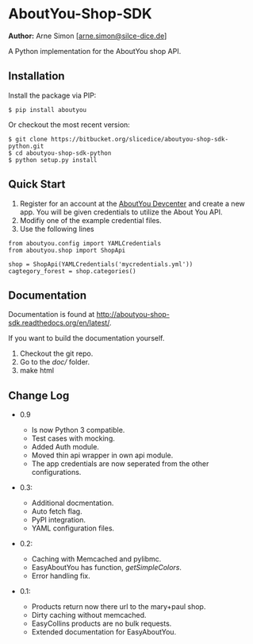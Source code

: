 AboutYou-Shop-SDK
=================

**Author:** Arne Simon [arne.simon@silce-dice.de]


A Python implementation for the AboutYou shop API.


Installation
------------

Install the package via PIP:

    $ pip install aboutyou

Or checkout the most recent version:

    $ git clone https://bitbucket.org/slicedice/aboutyou-shop-sdk-python.git
    $ cd aboutyou-shop-sdk-python
    $ python setup.py install


Quick Start
-----------

1. Register for an account at the [AboutYou Devcenter](https://developer.aboutyou.de/) and create a new app.
   You will be given credentials to utilize the About You API.
2. Modifiy one of the example credential files.
3. Use the following lines

~~~
from aboutyou.config import YAMLCredentials
from aboutyou.shop import ShopApi

shop = ShopApi(YAMLCredentials('mycredentials.yml'))
cagtegory_forest = shop.categories()
~~~


Documentation
-------------

Documentation is found at http://aboutyou-shop-sdk.readthedocs.org/en/latest/.

If you want to build the documentation yourself.

1. Checkout the git repo.
2. Go to the *doc/* folder.
3. make html


Change Log
----------

- 0.9
    * Is now Python 3 compatible.
    * Test cases with mocking.
    * Added Auth module.
    * Moved thin api wrapper in own api module.
    * The app credentials are now seperated from the other configurations.

- 0.3:
    * Additional docmentation.
    * Auto fetch flag.
    * PyPI integration.
    * YAML configuration files.

- 0.2:
    * Caching with Memcached and pylibmc.
    * EasyAboutYou has function, *getSimpleColors*.
    * Error handling fix.

- 0.1:
    * Products return now there url to the mary+paul shop.
    * Dirty caching without memcached.
    * EasyCollins products are no bulk requests.
    * Extended documentation for EasyAboutYou.
